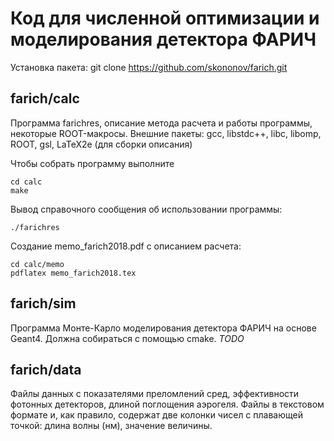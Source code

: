 Код для численной оптимизации и моделирования детектора ФАРИЧ 
=============================================================
Установка пакета:
    git clone https://github.com/skononov/farich.git
    
farich/calc
-----------
Программа farichres, описание метода расчета и работы программы, некоторые ROOT-макросы.
Внешние пакеты: gcc, libstdc++, libc, libomp, ROOT, gsl, LaTeX2e (для сборки описания)

Чтобы собрать программу выполните
    
    cd calc
    make

Вывод справочного сообщения об использовании программы:
    
    ./farichres

Создание memo_farich2018.pdf с описанием расчета:
    
    cd calc/memo
    pdflatex memo_farich2018.tex

farich/sim
----------
Программа Монте-Карло моделирования детектора ФАРИЧ на основе Geant4.
Должна собираться с помощью cmake.
*TODO*

farich/data
-----------
Файлы данных с показателями преломлений сред, эффективности фотонных детекторов, длиной поглощения аэрогеля.
Файлы в текстовом формате и, как правило, содержат две колонки чисел с плавающей точкой: длина волны (нм), значение величины.
